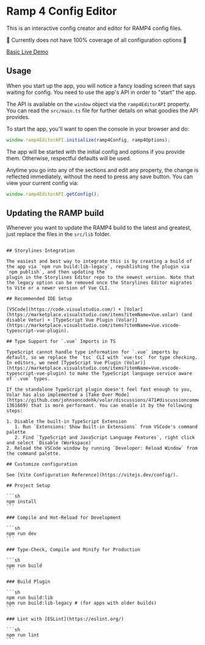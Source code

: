 # Ramp 4 Config Editor

This is an interactive config creator and editor for RAMP4 config files.

:construction: Currently does not have 100% coverage of all configuration options :construction:

[Basic Live Demo](https://ramp4-pcar4.github.io/config-editor/)

## Usage

When you start up the app, you will notice a fancy loading screen that says waiting for config. You need to use the app's API in order to "start" the app.

The API is available on the `window` object via the `ramp4EditorAPI` property. You can read the `src/main.ts` file for further details on what goodies the API provides.

To start the app, you'll want to open the console in your browser and do:

```javascript
window.ramp4EditorAPI.initialize(ramp4Config, ramp4Options);
```

The app will be started with the initial config and options if you provide them. Otherwise, respectful defaults will be used.

Anytime you go into any of the sections and edit any property, the change is reflected immediately, without the need to press any save button. You can view your current config via:

```javascript
window.ramp4EditorAPI.getConfig();
```

## Updating the RAMP build

Whenever you want to update the RAMP4 build to the latest and greatest, just replace the files in the `src/lib` folder.

````

## Storylines Integration

The easiest and best way to integrate this is by creating a build of the app via `npm run build:lib-legacy`, republishing the plugin via `npm publish`, and then updating the
plugin in the Storylines Editor repo to the newest version. Note that the legacy option can be removed once the Storylines Editor migrates to Vite or a newer version of Vue CLI.

## Recommended IDE Setup

[VSCode](https://code.visualstudio.com/) + [Volar](https://marketplace.visualstudio.com/items?itemName=Vue.volar) (and disable Vetur) + [TypeScript Vue Plugin (Volar)](https://marketplace.visualstudio.com/items?itemName=Vue.vscode-typescript-vue-plugin).

## Type Support for `.vue` Imports in TS

TypeScript cannot handle type information for `.vue` imports by default, so we replace the `tsc` CLI with `vue-tsc` for type checking. In editors, we need [TypeScript Vue Plugin (Volar)](https://marketplace.visualstudio.com/items?itemName=Vue.vscode-typescript-vue-plugin) to make the TypeScript language service aware of `.vue` types.

If the standalone TypeScript plugin doesn't feel fast enough to you, Volar has also implemented a [Take Over Mode](https://github.com/johnsoncodehk/volar/discussions/471#discussioncomment-1361669) that is more performant. You can enable it by the following steps:

1. Disable the built-in TypeScript Extension
   1. Run `Extensions: Show Built-in Extensions` from VSCode's command palette
   2. Find `TypeScript and JavaScript Language Features`, right click and select `Disable (Workspace)`
2. Reload the VSCode window by running `Developer: Reload Window` from the command palette.

## Customize configuration

See [Vite Configuration Reference](https://vitejs.dev/config/).

## Project Setup

```sh
npm install
```

### Compile and Hot-Reload for Development

```sh
npm run dev
```

### Type-Check, Compile and Minify for Production

```sh
npm run build
```

### Build Plugin

```sh
npm run build:lib
npm run build:lib-legacy # (for apps with older builds)
```

### Lint with [ESLint](https://eslint.org/)

```sh
npm run lint
```
````
